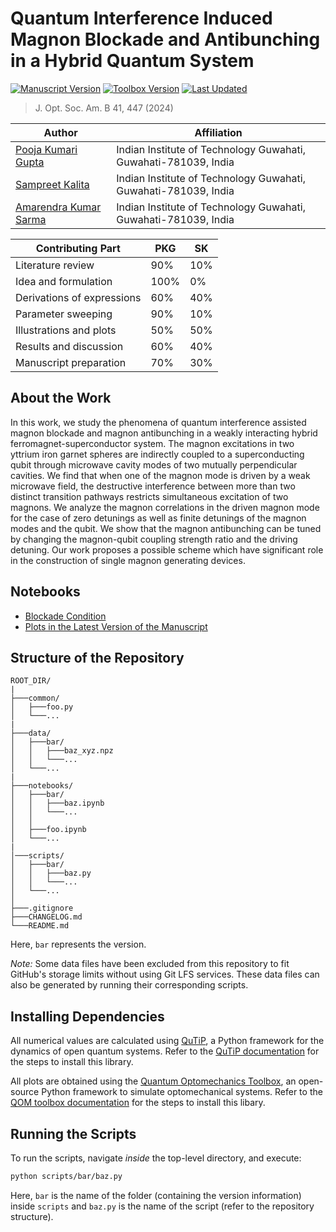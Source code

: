 # Quantum Interference Induced Magnon Blockade and Antibunching in a Hybrid Quantum System

[![Manuscript Version](https://img.shields.io/badge/manuscript-v2.6-red?style=for-the-badge)](https://doi.org/10.1364/JOSAB.507012)
[![Toolbox Version](https://img.shields.io/badge/qom-v1.0.1-red?style=for-the-badge)](https://sampreet.github.io/qom-docs/v1.0.1)
[![Last Updated](https://img.shields.io/github/last-commit/sampreet/blockade_mag?style=for-the-badge)](https://github.com/sampreet/blockade_mag/blob/master/CHANGELOG.md)

> J. Opt. Soc. Am. B 41, 447 (2024)

Author | Affiliation
------------ | -------------
[Pooja Kumari Gupta](https://www.iitg.ac.in/stud/pooja.kumari/) | Indian Institute of Technology Guwahati, Guwahati-781039, India
[Sampreet Kalita](https://www.iitg.ac.in/stud/sampreet/) | Indian Institute of Technology Guwahati, Guwahati-781039, India
[Amarendra Kumar Sarma](https://www.iitg.ac.in/aksarma/) | Indian Institute of Technology Guwahati, Guwahati-781039, India

Contributing Part | PKG | SK
------------ | ------------ | -------------
Literature review | 90% | 10%
Idea and formulation | 100% | 0%
Derivations of expressions | 60% | 40%
Parameter sweeping | 90% | 10%
Illustrations and plots | 50% | 50%
Results and discussion | 60% | 40%
Manuscript preparation | 70% | 30%

## About the Work

In this work, we study the phenomena of quantum interference assisted magnon blockade and magnon antibunching in a weakly interacting hybrid ferromagnet-superconductor system.
The magnon excitations in two yttrium iron garnet spheres are indirectly coupled to a superconducting qubit through microwave cavity modes of two mutually perpendicular cavities.
We find that when one of the magnon mode is driven by a weak microwave field, the destructive interference between more than two distinct transition pathways restricts simultaneous excitation of two magnons.
We analyze the magnon correlations in the driven magnon mode for the case of zero detunings as well as finite detunings of the magnon modes and the qubit.
We show that the magnon antibunching can be tuned by changing the magnon-qubit coupling strength ratio and the driving detuning.
Our work proposes a possible scheme which have significant role in the construction of single magnon generating devices.

## Notebooks

* [Blockade Condition](notebooks/blockade_condition.ipynb)
* [Plots in the Latest Version of the Manuscript](notebooks/v2.6_qom-v1.0.1/plots.ipynb)

## Structure of the Repository

```
ROOT_DIR/
|
├───common/
│   ├───foo.py
│   └───...
|
├───data/
│   ├───bar/
│   │   ├───baz_xyz.npz
│   │   └───...
│   └───...
|
├───notebooks/
│   ├───bar/
│   │   ├───baz.ipynb
│   │   └───...
│   │
│   ├───foo.ipynb
│   └───...
|
│───scripts/
│   ├───bar/
│   │   ├───baz.py
│   │   └───...
│   └───...
│
├───.gitignore
├───CHANGELOG.md
└───README.md
```

Here, `bar` represents the version.

*Note:* Some data files have been excluded from this repository to fit GitHub's storage limits without using Git LFS services.
These data files can also be generated by running their corresponding scripts.

## Installing Dependencies

All numerical values are calculated using [QuTiP](https://github.com/qutip/qutip), a Python framework for the dynamics of open quantum systems.
Refer to the [QuTiP documentation](https://qutip.org/docs/latest) for the steps to install this library.

All plots are obtained using the [Quantum Optomechanics Toolbox](https://github.com/sampreet/qom), an open-source Python framework to simulate optomechanical systems.
Refer to the [QOM toolbox documentation](https://sampreet.github.io/qom-docs/v1.0.1) for the steps to install this libary.

## Running the Scripts

To run the scripts, navigate *inside* the top-level directory, and execute:

```bash
python scripts/bar/baz.py
```

Here, `bar` is the name of the folder (containing the version information) inside `scripts` and `baz.py` is the name of the script (refer to the repository structure).